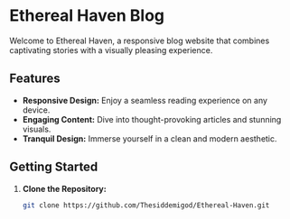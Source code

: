 # Ethereal Haven Blog

Welcome to Ethereal Haven, a responsive blog website that combines captivating stories with a visually pleasing experience.

## Features

- **Responsive Design:** Enjoy a seamless reading experience on any device.
- **Engaging Content:** Dive into thought-provoking articles and stunning visuals.
- **Tranquil Design:** Immerse yourself in a clean and modern aesthetic.

## Getting Started

1. **Clone the Repository:**
   ```bash
   git clone https://github.com/Thesiddemigod/Ethereal-Haven.git
